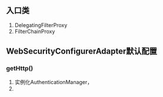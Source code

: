 ## 入口类

1. DelegatingFilterProxy
2. FilterChainProxy



## WebSecurityConfigurerAdapter默认配置

### getHttp()

1. 实例化AuthenticationManager，
2. 

